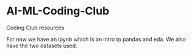 # AI-ML-Coding-Club
Coding Club resources

For now we have an ipynb which is an intro to pandas and eda.
We also have the two datasets used.
